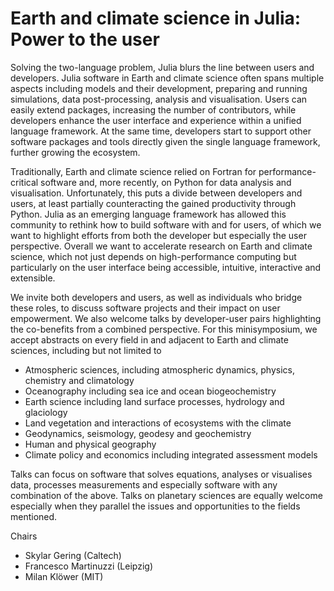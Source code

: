 # Earth and climate science in Julia: Power to the user

Solving the two-language problem, Julia blurs the line between users and developers. Julia software in Earth and climate science often spans multiple aspects including models and their development, preparing and running simulations, data post-processing, analysis and visualisation. Users can easily extend packages, increasing the number of contributors, while developers enhance the user interface and experience within a unified language framework. At the same time, developers start to support other software packages and tools directly given the single language framework, further growing the ecosystem.

Traditionally, Earth and climate science relied on Fortran for performance-critical software and, more recently, on Python for data analysis and visualisation. Unfortunately, this puts a divide between developers and users, at least partially counteracting the gained productivity through Python. Julia as an emerging language framework has allowed this community to rethink how to build software with and for users, of which we want to highlight efforts from both the developer but especially the user perspective. Overall we want to accelerate research on Earth and climate science, which not just depends on high-performance computing but particularly on the user interface being accessible, intuitive, interactive and extensible.

We invite both developers and users, as well as individuals who bridge these roles, to discuss software projects and their impact on user empowerment. We also welcome talks by developer-user pairs highlighting the co-benefits from a combined perspective. For this minisymposium, we accept abstracts on every field in and adjacent to Earth and climate sciences, including but not limited to

- Atmospheric sciences, including atmospheric dynamics, physics, chemistry and climatology
- Oceanography including sea ice and ocean biogeochemistry
- Earth science including land surface processes, hydrology and glaciology
- Land vegetation and interactions of ecosystems with the climate
- Geodynamics, seismology, geodesy and geochemistry
- Human and physical geography
- Climate policy and economics including integrated assessment models

Talks can focus on software that solves equations, analyses or visualises data, processes measurements and especially software with any combination of the above. Talks on planetary sciences are equally welcome especially when they parallel the issues and opportunities to the fields mentioned.

Chairs

- Skylar Gering (Caltech)
- Francesco Martinuzzi (Leipzig)
- Milan Klöwer (MIT)